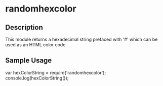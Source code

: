 # randomhexcolor  

## Description  
This module returns a hexadecimal string prefaced with '#' which can
be used as an HTML color code.

## Sample Usage  
var hexColorString = require('randomhexcolor');  
console.log(hexColorString());
